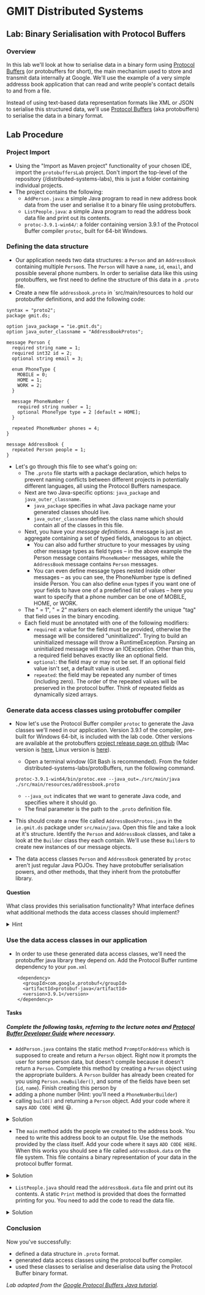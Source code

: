 # GMIT Distributed Systems

## Lab: Binary Serialisation with Protocol Buffers

### Overview 
In this lab we'll look at how to serialise data in a binary form using [Protocol Buffers](https://developers.google.com/protocol-buffers/) (or protobuffers for short), the main mechanism used to store and transmit data internally at Google.
We'll use the example of a very simple addresss book application that can read and write people's contact details to and from a file. 

Instead of using text-based data representation formats like XML or JSON to serialise this structured data, we'll use [Protocol Buffers](https://developers.google.com/protocol-buffers/) (aka protobuffers) to serialise the data in a binary format.

## Lab Procedure
### Project Import
- Using the "Import as Maven project" functionality of your chosen IDE, import the `protobuffersLab` project. Don't import the top-level of the repository (/distributed-systems-labs), this is just a folder containing individual projects. 
- The project contains the following:
    - `AddPerson.java`: a simple Java program to read in new address book data from the user and serialise it to a binary file using protobuffers.
    - `ListPeople.java`: a simple Java program to read the address book data file and print out its contents.
    - `protoc-3.9.1-win64/`: a folder containing version 3.9.1 of the Protocol Buffer compiler `protoc`, built for 64-bit Windows.
    
### Defining the data structure
- Our application needs two data structures: a `Person` and an `AddressBook` containing multiple `Person`s. The `Person` will have a `name`, `id`, `email`, and possible several phone numbers. In order to serialise data like this using protobuffers, we first need to define the structure of this data in a `.proto` file.       
- Create a new file `addressbook.proto` in `src/main/resources to hold our protobuffer definitions, and add the following code:
```
syntax = "proto2";
package gmit.ds;

option java_package = "ie.gmit.ds";
option java_outer_classname = "AddressBookProtos";

message Person {
  required string name = 1;
  required int32 id = 2;
  optional string email = 3;

  enum PhoneType {
    MOBILE = 0;
    HOME = 1;
    WORK = 2;
  }

  message PhoneNumber {
    required string number = 1;
    optional PhoneType type = 2 [default = HOME];
  }

  repeated PhoneNumber phones = 4;
}

message AddressBook {
  repeated Person people = 1;
}
```

- Let's go through this file to see what's going on:
    - The `.proto` file starts with a package declaration, which helps to prevent naming conflicts between different projects in potentially different languages, all using the Protocol Buffers namespace. 
    - Next are two Java-specific options: `java_package` and `java_outer_classname`. 
        - `java_package` specifies in what Java package name your generated classes should live. 
        - `java_outer_classname` defines the class name which should contain all of the classes in this file.
    - Next, you have your *message definitions*. A message is just an aggregate containing a set of typed fields, analogous to an object. 
        - You can also add further structure to your messages by using other message types as field types – in the above example the Person message contains `PhoneNumber` messages, while the `AddressBook` message contains `Person` messages.
        - You can even define message types nested inside other messages – as you can see, the PhoneNumber type is defined inside Person. You can also define `enum` types if you want one of your fields to have one of a predefined list of values – here you want to specify that a phone number can be one of MOBILE, HOME, or WORK.
    - The " = 1", " = 2" markers on each element identify the unique "tag" that field uses in the binary encoding.
    - Each field must be annotated with one of the following modifiers:
        - `required`: a value for the field must be provided, otherwise the message will be considered "uninitialized". Trying to build an uninitialized message will throw a RuntimeException. Parsing an uninitialized message will throw an IOException. Other than this, a required field behaves exactly like an optional field.
        - `optional`: the field may or may not be set. If an optional field value isn't set, a default value is used. 
        - `repeated`: the field may be repeated any number of times (including zero). The order of the repeated values will be preserved in the protocol buffer. Think of repeated fields as dynamically sized arrays.

### Generate data access classes using protobuffer compiler
- Now let's use the Protocol Buffer compiler `protoc` to generate the Java classes we'll need in our application. Version 3.9.1 of the compiler, pre-built for Windows 64-bit, is included with the lab code. Other versions are available at the protobuffers [project release page on github](https://github.com/protocolbuffers/protobuf/releases) (Mac version is [here](https://github.com/protocolbuffers/protobuf/releases/download/v3.9.2/protoc-3.9.2-osx-x86_64.zip), Linux version is [here](https://github.com/protocolbuffers/protobuf/releases/download/v3.9.2/protoc-3.9.2-linux-x86_64.zip)).
    - Open a terminal window (Git Bash is recommended). From the folder distributed-systems-labs/protoBuffers, run the following command.
    ```
    protoc-3.9.1-win64/bin/protoc.exe --java_out=./src/main/java ./src/main/resources/addressbook.proto
    ```
    - `--java_out` indicates that we want to generate Java code, and specifies where it should go. 
    - The final parameter is the path to the `.proto` definition file.

- This should create a new file called `AddressBookProtos.java` in the `ie.gmit.ds` package under `src/main/java`. Open this file and take a look at it's structure. Identify the `Person` and `AddressBook` classes, and take a look at the `Builder` class they each contain. We'll use these `Builder`s to create new instances of our message objects.
- The data access classes `Person` and `AddressBook` generated by `protoc` aren't just regular Java POJOs. They have protobuffer serialisation powers, and other methods, that they inherit from the protobuffer library. 
#### Question
What class provides this serialisation functionality? What interface defines what additional methods the data access classes should implement?
<details><summary>Hint</summary>

`Person` and `AddressBook` extend `com.google.protobuf.GeneratedMessageV3`. This provides serialisation functionality. The auto-generated `PersonOrBuilder` and `AddressBookOrBuilder` interfaces define the methods the `Person`/`AddressBook` and their associated builder should implement. 

</details>  

### Use the data access classes in our application
- In order to use these generated data access classes, we'll need the protobuffer java library they depend on. Add the Protocol Buffer runtime dependency to your `pom.xml`
```
    <dependency>
      <groupId>com.google.protobuf</groupId>
      <artifactId>protobuf-java</artifactId>
      <version>3.9.1</version>
    </dependency>
```
#### Tasks
##### Complete the following tasks, referring to the lecture notes and [Protocol Buffer Developer Guide](https://developers.google.com/protocol-buffers/docs/overview) where necessary.
- `AddPerson.java` contains the static method `PromptForAddress` which is supposed to create and return a `Person` object. Right now it  prompts the user for some person data, but doesn't compile because it doesn't return a `Person`. Complete this method by creating a `Person` object using the appropriate builders. A `Person` builder has already been created for you using `Person.newBuilder()`, and some of the fields have been set (`id`, `name`). Finish creating this person by
- adding a phone number (Hint: you'll need a `PhoneNumberBuilder`)
- calling `build()` and returning a `Person` object.
Add your code where it says `ADD CODE HERE` :smiley:.

<details><summary>Solution</summary>
    
```  
    Person.PhoneNumber.Builder phoneNumber =
            Person.PhoneNumber.newBuilder().setNumber(number);
    stdout.print("Is this a mobile, home, or work phone? ");
    String type = stdin.readLine();
    if (type.equals("mobile")) {
        phoneNumber.setType(Person.PhoneType.MOBILE);
    } else if (type.equals("home")) {
        phoneNumber.setType(Person.PhoneType.HOME);
    } else if (type.equals("work")) {
        phoneNumber.setType(Person.PhoneType.WORK);
    } else {
        stdout.println("Unknown phone type.  Using default.");
    }

    person.addPhones(phoneNumber);
    }

    return person.build();
 ```
 </details>
 
 - The `main` method  adds the people we created to the address book. You need to write this address book to an output file. Use the methods provided by the class itself. Add your code where it says `ADD CODE HERE`. When this works you should see a file called `addressBook.data` on the file system. This file contains a binary representation of your data in the protocol buffer format.

<details><summary>Solution</summary>

```  
    // Write the new address book back to disk.
    FileOutputStream output = new FileOutputStream(ADDRESS_BOOK_FILE);
    try {
        addressBook.build().writeTo(output);
    } finally {
        output.close();
    } 
```
</details>


- `ListPeople.java` should read the `addressBook.data` file and print out its contents. A static `Print` method is provided that does the formatted printing for you. You need to add the code to read the data file.

<details><summary>Solution</summary>
    
```
    AddressBook addressBook =
      AddressBook.parseFrom(new FileInputStream(ADDRESS_BOOK_FILE));

    Print(addressBook);
```
</details>

### Conclusion
Now you've successfully:
- defined a data structure in `.proto` format.
- generated data access classes using the protocol buffer compiler.
- used these classes to serialise and deserialise data using the Protocol Buffer binary format. 

   
 _Lab adapted from the [Google Protocol Buffers Java tutorial](https://developers.google.com/protocol-buffers/docs/javatutorial)._
